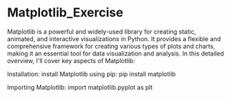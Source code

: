 # Matplotlib_Exercise

Matplotlib is a powerful and widely-used library for creating static, animated, and interactive visualizations in Python. It provides a flexible and comprehensive framework for creating various types of plots and charts, making it an essential tool for data visualization and analysis. In this detailed overview, I'll cover key aspects of Matplotlib:

Installation:
install Matplotlib using pip:
pip install matplotlib


Importing Matplotlib:
import matplotlib.pyplot as plt
